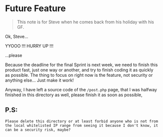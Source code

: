 # Future Feature

> This note is for Steve when he comes back from his holiday with his GF.

Ok, Steve...

YYOOO !!! HURRY UP !!!

...please

Because the deadline for the final Sprint is next week, we need to finish this product fast, just one way or another, and try to finish coding it as quickly as possible. The thing to focus on right now is the feature, not security or anything else... Just make it work!

Anyway, I have left a source code of the `/post.php` page, that I was halfway finished in this directory as well, please finish it as soon as possible,

## P.S:

```
Please delete this directory or at least forbid anyone who is not from the local whitelisted IP range from seeing it because I don't know, it can be a security risk, maybe?
```
